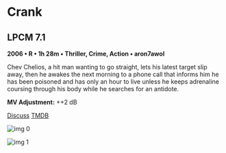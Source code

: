# Crank

## LPCM 7.1

**2006 • R • 1h 28m • Thriller, Crime, Action • aron7awol**

Chev Chelios, a hit man wanting to go straight, lets his latest target slip away, then he awakes the next morning to a phone call that informs him he has been poisoned and has only an hour to live unless he keeps adrenaline coursing through his body while he searches for an antidote.

**MV Adjustment:** ++2 dB

[Discuss](https://www.avsforum.com/threads/bass-eq-for-filtered-movies.2995212/post-57968136)  [TMDB](1948)

![img 0](https://i.imgur.com/FktmDaG.jpg)

![img 1](https://i.imgur.com/bavP1Jj.png)

